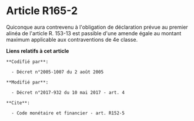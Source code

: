 # Article R165-2

Quiconque aura contrevenu à l'obligation de déclaration prévue au premier alinéa de l'article R. 153-13 est passible d'une
amende égale au montant maximum applicable aux contraventions de 4e classe.

**Liens relatifs à cet article**

	**Codifié par**:

	  - Décret n°2005-1007 du 2 août 2005

	**Modifié par**:

	  - Décret n°2017-932 du 10 mai 2017 - art. 4

	**Cite**:

	  - Code monétaire et financier - art. R152-5

